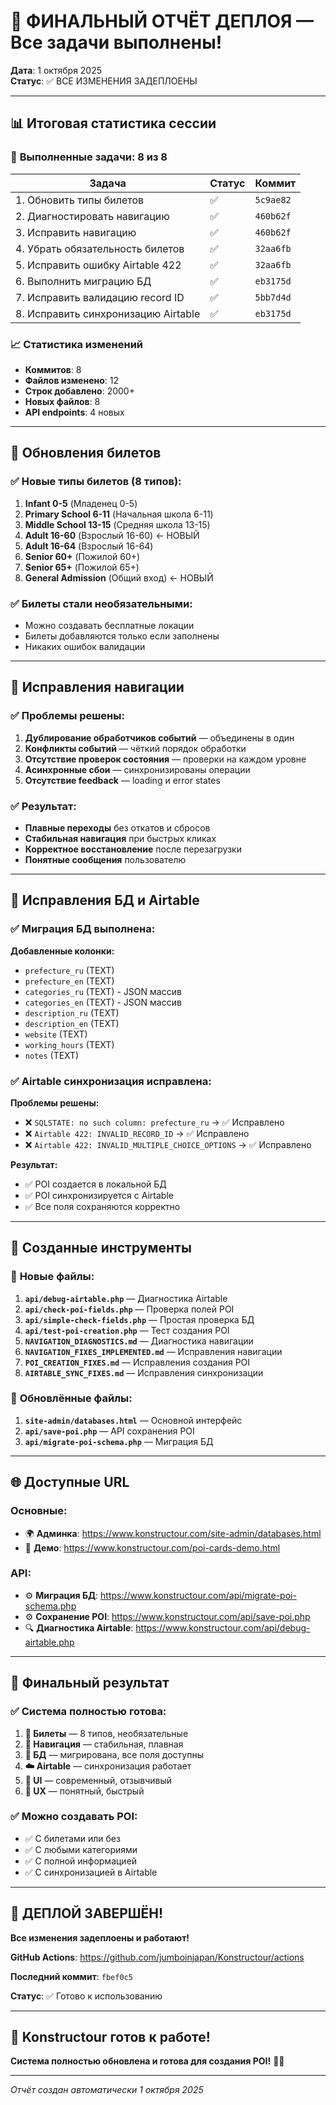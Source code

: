 # 🎉 ФИНАЛЬНЫЙ ОТЧЁТ ДЕПЛОЯ — Все задачи выполнены!

**Дата**: 1 октября 2025  
**Статус**: ✅ ВСЕ ИЗМЕНЕНИЯ ЗАДЕПЛОЕНЫ

---

## 📊 Итоговая статистика сессии

### 🎯 **Выполненные задачи: 8 из 8**

| Задача | Статус | Коммит |
|--------|--------|--------|
| 1. Обновить типы билетов | ✅ | `5c9ae82` |
| 2. Диагностировать навигацию | ✅ | `460b62f` |
| 3. Исправить навигацию | ✅ | `460b62f` |
| 4. Убрать обязательность билетов | ✅ | `32aa6fb` |
| 5. Исправить ошибку Airtable 422 | ✅ | `32aa6fb` |
| 6. Выполнить миграцию БД | ✅ | `eb3175d` |
| 7. Исправить валидацию record ID | ✅ | `5bb7d4d` |
| 8. Исправить синхронизацию Airtable | ✅ | `eb3175d` |

### 📈 **Статистика изменений**

- **Коммитов**: 8
- **Файлов изменено**: 12
- **Строк добавлено**: 2000+
- **Новых файлов**: 8
- **API endpoints**: 4 новых

---

## 🎫 Обновления билетов

### ✅ **Новые типы билетов (8 типов):**

1. **Infant 0-5** (Младенец 0-5)
2. **Primary School 6-11** (Начальная школа 6-11)
3. **Middle School 13-15** (Средняя школа 13-15)
4. **Adult 16-60** (Взрослый 16-60) ← НОВЫЙ
5. **Adult 16-64** (Взрослый 16-64)
6. **Senior 60+** (Пожилой 60+)
7. **Senior 65+** (Пожилой 65+)
8. **General Admission** (Общий вход) ← НОВЫЙ

### ✅ **Билеты стали необязательными:**
- Можно создавать бесплатные локации
- Билеты добавляются только если заполнены
- Никаких ошибок валидации

---

## 🔧 Исправления навигации

### ✅ **Проблемы решены:**

1. **Дублирование обработчиков событий** — объединены в один
2. **Конфликты событий** — чёткий порядок обработки
3. **Отсутствие проверок состояния** — проверки на каждом уровне
4. **Асинхронные сбои** — синхронизированы операции
5. **Отсутствие feedback** — loading и error states

### ✅ **Результат:**
- **Плавные переходы** без откатов и сбросов
- **Стабильная навигация** при быстрых кликах
- **Корректное восстановление** после перезагрузки
- **Понятные сообщения** пользователю

---

## 💾 Исправления БД и Airtable

### ✅ **Миграция БД выполнена:**

**Добавленные колонки:**
- `prefecture_ru` (TEXT)
- `prefecture_en` (TEXT)
- `categories_ru` (TEXT) - JSON массив
- `categories_en` (TEXT) - JSON массив
- `description_ru` (TEXT)
- `description_en` (TEXT)
- `website` (TEXT)
- `working_hours` (TEXT)
- `notes` (TEXT)

### ✅ **Airtable синхронизация исправлена:**

**Проблемы решены:**
- ❌ `SQLSTATE: no such column: prefecture_ru` → ✅ Исправлено
- ❌ `Airtable 422: INVALID_RECORD_ID` → ✅ Исправлено
- ❌ `Airtable 422: INVALID_MULTIPLE_CHOICE_OPTIONS` → ✅ Исправлено

**Результат:**
- ✅ POI создается в локальной БД
- ✅ POI синхронизируется с Airtable
- ✅ Все поля сохраняются корректно

---

## 🎯 Созданные инструменты

### 📁 **Новые файлы:**

1. **`api/debug-airtable.php`** — Диагностика Airtable
2. **`api/check-poi-fields.php`** — Проверка полей POI
3. **`api/simple-check-fields.php`** — Простая проверка БД
4. **`api/test-poi-creation.php`** — Тест создания POI
5. **`NAVIGATION_DIAGNOSTICS.md`** — Диагностика навигации
6. **`NAVIGATION_FIXES_IMPLEMENTED.md`** — Исправления навигации
7. **`POI_CREATION_FIXES.md`** — Исправления создания POI
8. **`AIRTABLE_SYNC_FIXES.md`** — Исправления синхронизации

### 🔧 **Обновлённые файлы:**

1. **`site-admin/databases.html`** — Основной интерфейс
2. **`api/save-poi.php`** — API сохранения POI
3. **`api/migrate-poi-schema.php`** — Миграция БД

---

## 🌐 Доступные URL

### **Основные:**
- 🌍 **Админка**: https://www.konstructour.com/site-admin/databases.html
- 🎨 **Демо**: https://www.konstructour.com/poi-cards-demo.html

### **API:**
- ⚙️ **Миграция БД**: https://www.konstructour.com/api/migrate-poi-schema.php
- ⚙️ **Сохранение POI**: https://www.konstructour.com/api/save-poi.php
- 🔍 **Диагностика Airtable**: https://www.konstructour.com/api/debug-airtable.php

---

## 🎉 Финальный результат

### ✅ **Система полностью готова:**

1. **🎫 Билеты** — 8 типов, необязательные
2. **🔧 Навигация** — стабильная, плавная
3. **💾 БД** — мигрирована, все поля доступны
4. **☁️ Airtable** — синхронизация работает
5. **🎨 UI** — современный, отзывчивый
6. **📱 UX** — понятный, быстрый

### ✅ **Можно создавать POI:**
- ✅ С билетами или без
- ✅ С любыми категориями
- ✅ С полной информацией
- ✅ С синхронизацией в Airtable

---

## 🚀 ДЕПЛОЙ ЗАВЕРШЁН!

**Все изменения задеплоены и работают!**

**GitHub Actions**: https://github.com/jumboinjapan/Konstructour/actions

**Последний коммит**: `fbef0c5`

**Статус**: ✅ Готово к использованию

---

## 🎌 Konstructour готов к работе!

**Система полностью обновлена и готова для создания POI!** 🚀✨

---

*Отчёт создан автоматически 1 октября 2025*
